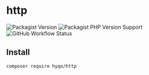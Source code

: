 # http
![Packagist Version](https://img.shields.io/packagist/v/hyqo/http?style=flat-square)
![Packagist PHP Version Support](https://img.shields.io/packagist/php-v/hyqo/http?style=flat-square)
![GitHub Workflow Status](https://img.shields.io/github/actions/workflow/status/hyqo/http/tests.yml?branch=main&label=tests&style=flat-square)

## Install

```sh
composer require hyqo/http
```
